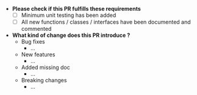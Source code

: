 * **Please check if this PR fulfills these requirements**
  - [ ] Minimum unit testing has been added
  - [ ] All new functions / classes / interfaces have been documented and commented

* **What kind of change does this PR introduce ?**
  - Bug fixes
    - ...
  - New features
    - ...
  - Added missing doc
    - ...
  - Breaking changes
    - ...